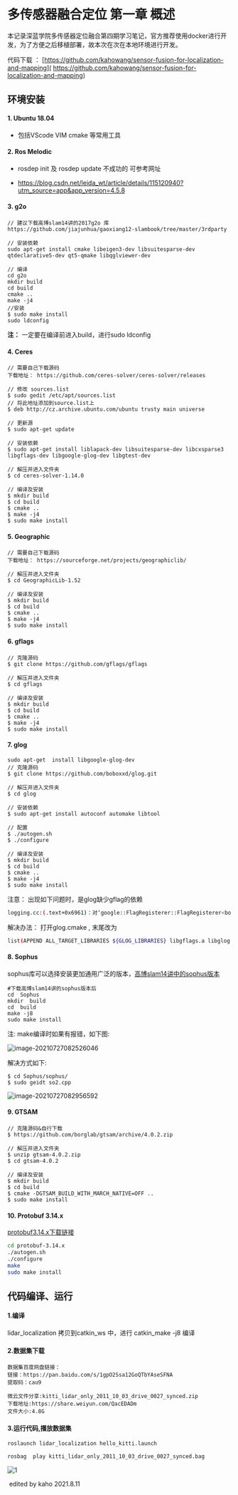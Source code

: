 # 多传感器融合定位 第一章   概述  

本记录深蓝学院多传感器定位融合第四期学习笔记，官方推荐使用docker进行开发，为了方便之后移植部署，故本次在次在本地环境进行开发。

代码下载 ： [https://github.com/kahowang/sensor-fusion-for-localization-and-mapping]( https://github.com/kahowang/sensor-fusion-for-localization-and-mapping)

## 环境安装

#### 1. Ubuntu 18.04

 * 包括VScode VIM cmake 等常用工具

#### 2. Ros Melodic

 * rosdep init 及 rosdep update 不成功的 可参考网址

 * https://blog.csdn.net/leida_wt/article/details/115120940?utm_source=app&app_version=4.5.8

   

#### 3. g2o

```shell
// 建议下载高博slam14讲的2017g2o 库
https://github.com/jiajunhua/gaoxiang12-slambook/tree/master/3rdparty

// 安装依赖
sudo apt-get install cmake libeigen3-dev libsuitesparse-dev qtdeclarative5-dev qt5-qmake libqglviewer-dev

// 编译
cd g2o
mkdir build
cd build
cmake ..
make -j4
//安装
$ sudo make install
sudo ldconfig
```

**注：** 一定要在编译前进入build，进行sudo ldconfig

#### 4. Ceres

```shell
// 需要自己下载源码
下载地址： https://github.com/ceres-solver/ceres-solver/releases

// 修改 sources.list
$ sudo gedit /etc/apt/sources.list
// 将此地址添加到source.list上
$ deb http://cz.archive.ubuntu.com/ubuntu trusty main universe 

// 更新源
$ sudo apt-get update

// 安装依赖
$ sudo apt-get install liblapack-dev libsuitesparse-dev libcxsparse3 libgflags-dev libgoogle-glog-dev libgtest-dev

// 解压并进入文件夹
$ cd ceres-solver-1.14.0

// 编译及安装
$ mkdir build
$ cd build
$ cmake ..
$ make -j4
$ sudo make install
```



#### 5. Geographic

```shell
// 需要自己下载源码
下载地址： https://sourceforge.net/projects/geographiclib/

// 解压并进入文件夹
$ cd GeographicLib-1.52

// 编译及安装
$ mkdir build
$ cd build
$ cmake ..
$ make -j4
$ sudo make install
```



#### 6. gflags

```shell
// 克隆源码
$ git clone https://github.com/gflags/gflags

// 解压并进入文件夹
$ cd gflags

// 编译及安装
$ mkdir build
$ cd build
$ cmake ..
$ make -j4
$ sudo make install
```



#### 7. glog

```shell
sudo apt-get  install libgoogle-glog-dev
// 克隆源码
$ git clone https://github.com/boboxxd/glog.git

// 解压并进入文件夹
$ cd glog

// 安装依赖
$ sudo apt-get install autoconf automake libtool

// 配置
$ ./autogen.sh
$ ./configure

// 编译及安装
$ mkdir build
$ cd build
$ cmake ..
$ make -j4
$ sudo make install
```

注意： 出现如下问题时，是glog缺少gflag的依赖

```bash
logging.cc:(.text+0x6961)：对‘google::FlagRegisterer::FlagRegisterer<bool>(char const*, char const*, char const*, bool*, bool*)’未定义的引用
```

解决办法： 打开glog.cmake , 末尾改为

```bash
list(APPEND ALL_TARGET_LIBRARIES ${GLOG_LIBRARIES} libgflags.a libglog.a)
```



#### 8. Sophus

sophus库可以选择安装更加通用广泛的版本，[高博slam14讲中的sophus版本](https://github.com/gaoxiang12/slambook2/tree/master/3rdparty)

```shell
#下载高博slam14讲的sophus版本后
cd  Sophus
mkdir  build
cd  build
make -j8
sudo make install
```

注: make编译时如果有报错，如下图:

![image-20210727082526046](/home/sti/.config/Typora/typora-user-images/image-20210727082526046.png)

解决方式如下:

```
$ cd Sophus/sophus/
$ sudo geidt so2.cpp
```



![image-20210727082956592](/home/sti/.config/Typora/typora-user-images/image-20210727082956592.png)



#### 9. GTSAM

```
// 克隆源码&自行下载
$ https://github.com/borglab/gtsam/archive/4.0.2.zip

// 解压并进入文件夹
$ unzip gtsam-4.0.2.zip
$ cd gtsam-4.0.2

// 编译及安装
$ mkdir build
$ cd build
$ cmake -DGTSAM_BUILD_WITH_MARCH_NATIVE=OFF ..
$ sudo make install
```



#### 10. Protobuf 3.14.x 

[protobuf3.14.x下载链接](https://github.com/protocolbuffers/protobuf/tree/3.14.x)

```bash
cd protobuf-3.14.x
./autogen.sh
./configure
make
sudo make install
```

## 代码编译、运行

#### 1.编译 

lidar_localization  拷贝到catkin_ws 中，进行 catkin_make -j8 编译

#### 2.数据集下载

```
数据集百度网盘链接：
链接：https://pan.baidu.com/s/1gpO2Ssa12GoQTbYAseSFNA
提取码：cau9
```

```
微云文件分享:kitti_lidar_only_2011_10_03_drive_0027_synced.zip
下载地址:https://share.weiyun.com/QacEDADm
文件大小:4.8G
```



#### 3.运行代码,播放数据集

```bash
roslaunch lidar_localization hello_kitti.launch
```

```bash
rosbag  play kitti_lidar_only_2011_10_03_drive_0027_synced.bag
```

![1](./pic/1.png)

​																																      	edited by kaho 2021.8.11
